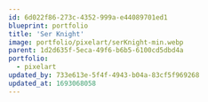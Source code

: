 ```yaml
---
id: 6d022f86-273c-4352-999a-e44089701ed1
blueprint: portfolio
title: 'Ser Knight'
image: portfolio/pixelart/serKnight-min.webp
parent: 1d2d635f-5eca-49f6-b6b5-6100cd5dbd4a
portfolio:
  - pixelart
updated_by: 733e613e-5f4f-4943-b04a-83cf5f969268
updated_at: 1693068058
---
```

